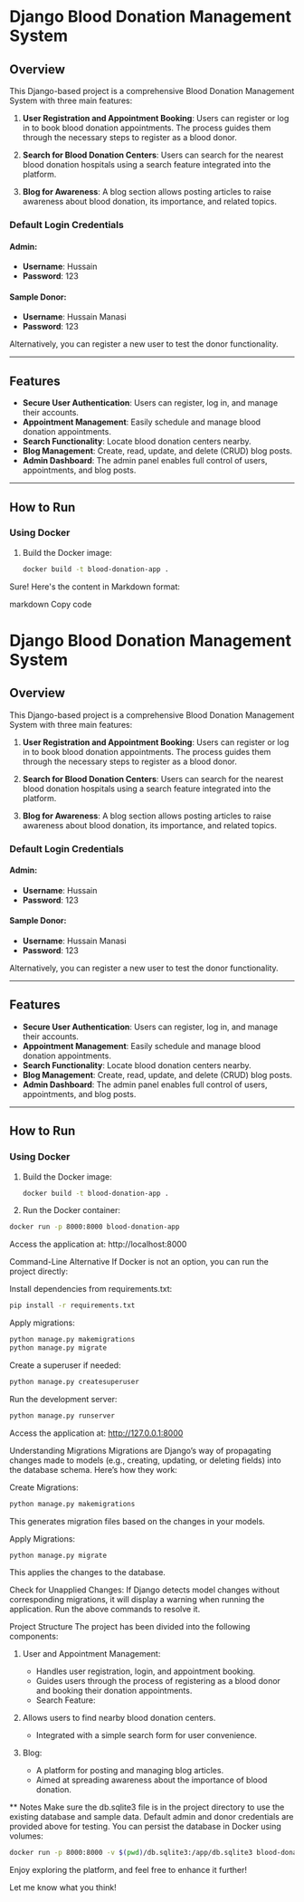 # Django Blood Donation Management System

## Overview
This Django-based project is a comprehensive Blood Donation Management System with three main features:

1. **User Registration and Appointment Booking**: Users can register or log in to book blood donation appointments. The process guides them through the necessary steps to register as a blood donor.

2. **Search for Blood Donation Centers**: Users can search for the nearest blood donation hospitals using a search feature integrated into the platform.

3. **Blog for Awareness**: A blog section allows posting articles to raise awareness about blood donation, its importance, and related topics.

### Default Login Credentials
#### Admin:
- **Username**: Hussain
- **Password**: 123

#### Sample Donor:
- **Username**: Hussain Manasi
- **Password**: 123

Alternatively, you can register a new user to test the donor functionality.

---

## Features

- **Secure User Authentication**: Users can register, log in, and manage their accounts.
- **Appointment Management**: Easily schedule and manage blood donation appointments.
- **Search Functionality**: Locate blood donation centers nearby.
- **Blog Management**: Create, read, update, and delete (CRUD) blog posts.
- **Admin Dashboard**: The admin panel enables full control of users, appointments, and blog posts.

---

## How to Run

### Using Docker

1. Build the Docker image:
   ```bash
   docker build -t blood-donation-app .
    ```


Sure! Here's the content in Markdown format:

markdown
Copy code
# Django Blood Donation Management System

## Overview
This Django-based project is a comprehensive Blood Donation Management System with three main features:

1. **User Registration and Appointment Booking**: Users can register or log in to book blood donation appointments. The process guides them through the necessary steps to register as a blood donor.

2. **Search for Blood Donation Centers**: Users can search for the nearest blood donation hospitals using a search feature integrated into the platform.

3. **Blog for Awareness**: A blog section allows posting articles to raise awareness about blood donation, its importance, and related topics.

### Default Login Credentials
#### Admin:
- **Username**: Hussain
- **Password**: 123

#### Sample Donor:
- **Username**: Hussain Manasi
- **Password**: 123

Alternatively, you can register a new user to test the donor functionality.

---

## Features

- **Secure User Authentication**: Users can register, log in, and manage their accounts.
- **Appointment Management**: Easily schedule and manage blood donation appointments.
- **Search Functionality**: Locate blood donation centers nearby.
- **Blog Management**: Create, read, update, and delete (CRUD) blog posts.
- **Admin Dashboard**: The admin panel enables full control of users, appointments, and blog posts.

---

## How to Run

### Using Docker

1. Build the Docker image:
   ```bash
   docker build -t blood-donation-app .
2. Run the Docker container:

```bash
docker run -p 8000:8000 blood-donation-app
```
Access the application at: http://localhost:8000

Command-Line Alternative
If Docker is not an option, you can run the project directly:

Install dependencies from requirements.txt:

```bash
pip install -r requirements.txt
```
Apply migrations:

```bash
python manage.py makemigrations
python manage.py migrate
```

Create a superuser if needed:

```bash
python manage.py createsuperuser
```

Run the development server:
```bash
python manage.py runserver
```
Access the application at: http://127.0.0.1:8000

Understanding Migrations
Migrations are Django’s way of propagating changes made to models (e.g., creating, updating, or deleting fields) into the database schema. Here’s how they work:

Create Migrations:

```bash
python manage.py makemigrations
```
This generates migration files based on the changes in your models.

Apply Migrations:

```bash
python manage.py migrate
```
This applies the changes to the database.

Check for Unapplied Changes: If Django detects model changes without corresponding migrations, it will display a warning when running the application. Run the above commands to resolve it.

Project Structure
The project has been divided into the following components:

1. User and Appointment Management:

    - Handles user registration, login, and appointment booking.
    - Guides users through the process of registering as a blood donor and booking their donation appointments.
    - Search Feature:

2. Allows users to find nearby blood donation centers.
    - Integrated with a simple search form for user convenience.

3. Blog:

    - A platform for posting and managing blog articles.
    - Aimed at spreading awareness about the importance of blood donation.

** Notes
Make sure the db.sqlite3 file is in the project directory to use the existing database and sample data.
Default admin and donor credentials are provided above for testing.
You can persist the database in Docker using volumes:
```bash
docker run -p 8000:8000 -v $(pwd)/db.sqlite3:/app/db.sqlite3 blood-donation-app
```
Enjoy exploring the platform, and feel free to enhance it further!

Let me know what you think!
